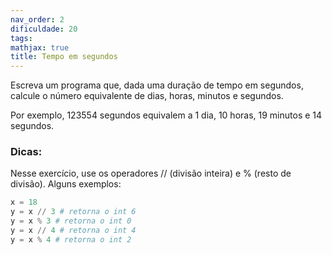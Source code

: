 ```yaml
---
nav_order: 2
dificuldade: 20
tags:
mathjax: true
title: Tempo em segundos
---
```


Escreva um programa que, dada uma duração de tempo em segundos, calcule o número equivalente de dias, horas, minutos e segundos.

Por exemplo, 123554 segundos equivalem a 1 dia, 10 horas, 19 minutos e 14 segundos.

### Dicas:

Nesse exercício, use os operadores // (divisão inteira) e % (resto de divisão). Alguns exemplos:
```python
x = 18
y = x // 3 # retorna o int 6
y = x % 3 # retorna o int 0
y = x // 4 # retorna o int 4
y = x % 4 # retorna o int 2
```
